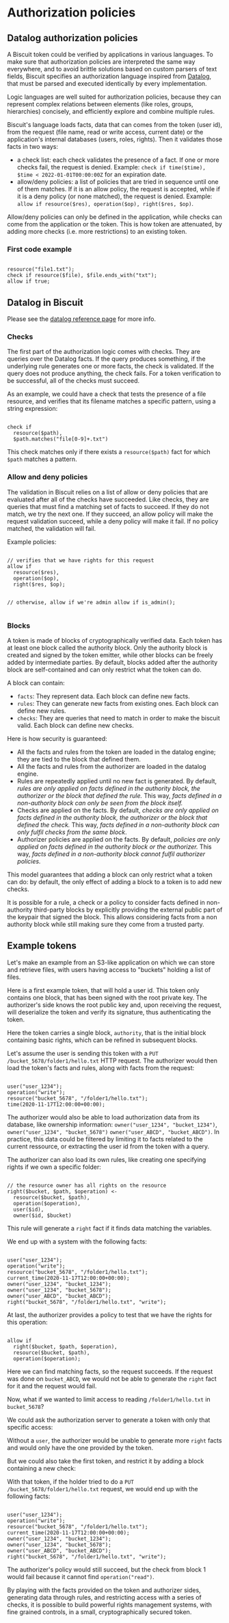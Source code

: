 # Authorization policies 

## Datalog authorization policies

A Biscuit token could be verified by applications in various languages. To make sure that authorization policies are interpreted the same way everywhere, and to avoid brittle solutions based on custom parsers of text fields, Biscuit specifies an authorization language inspired from [Datalog](https://en.wikipedia.org/wiki/Datalog), that must be parsed and executed identically by every implementation.

Logic languages are well suited for authorization policies, because they can represent complex relations between elements (like roles, groups, hierarchies) concisely, and efficiently explore and combine multiple rules.

Biscuit's language loads facts, data that can comes from the token (user id), from the request (file name, read or write access, current date) or the application's internal databases (users, roles, rights).
Then it validates those facts in two ways:
- a check list: each check validates the presence of a fact. If one or more checks fail, the request is denied. Example: `check if time($time), $time < 2022-01-01T00:00:00Z` for an expiration date.
- allow/deny policies: a list of policies that are tried in sequence until one of them matches. If it is an allow policy, the request is accepted, while if it is a deny policy (or none matched), the request is denied. Example: `allow if resource($res), operation($op), right($res, $op)`.

Allow/deny policies can only be defined in the application, while checks can come from the application or the token. This is how token are attenuated, by adding more checks (i.e. more restrictions) to an existing token.

### First code example

<bc-datalog-editor>
<pre><code>
resource("file1.txt");
check if resource($file), $file.ends_with("txt");
allow if true;
</code></pre>
</bc-datalog-editor> 

## Datalog in Biscuit

Please see the [datalog reference page](./Datalog.md) for more info.

### Checks

The first part of the authorization logic comes with checks. They are queries over the Datalog facts. If the query produces something, if the underlying rule generates one or more facts, the check is validated. If the query does not produce anything, the check fails. For a token verification to be successful, all of the checks must succeed.

As an example, we could have a check that tests the presence of a file resource, and verifies that its filename matches a specific pattern, using a string expression:

<bc-datalog-editor>
<pre><code>
check if
  resource($path),
  $path.matches("file[0-9]+.txt")
</code></pre>
</bc-datalog-editor> 

This check matches only if there exists a `resource($path)` fact for which `$path` matches a pattern.

### Allow and deny policies

The validation in Biscuit relies on a list of allow or deny policies that are evaluated after all of the checks have succeeded. Like checks, they are queries that must find a matching set of facts to succeed. If they do not match, we try the next one. If they succeed, an allow policy will make the request validation succeed, while a deny policy will make it fail. If no policy matched, the validation will fail.

Example policies:

<bc-datalog-editor>
<pre><code>
// verifies that we have rights for this request
allow if
  resource($res),
  operation($op),
  right($res, $op);

// otherwise, allow if we're admin
allow if is_admin();
</code></pre>
</bc-datalog-editor> 

### Blocks

A token is made of blocks of cryptographically verified data. 
Each token has at least one block called the authority block. Only the authority block is created and signed by the token emitter, while other blocks can be freely added by intermediate parties. By default, blocks added after the authority block are
self-contained and can only restrict what the token can do.

A block can contain:

- `facts`: They represent data. Each block can define new facts.
- `rules`: They can generate new facts from existing ones. Each block can define new rules.
- `checks`: They are queries that need to match in order to make the biscuit valid. Each block can define new checks.

Here is how security is guaranteed:

- All the facts and rules from the token are loaded in the datalog engine; they are tied to the block that defined them.
- All the facts and rules from the authorizer are loaded in the datalog engine.
- Rules are repeatedly applied until no new fact is generated. By default, *rules are only applied on facts defined in the
  authority block, the authorizer or the block that defined the rule.* This way, *facts defined in a non-authority block can only be seen from the block itself.*
- Checks are applied on the facts. By default, *checks are only applied on facts defined in the authority block, the authorizer or the block that defined the check.* This way, *facts defined in a non-authority block can only fulfil checks from the same block*.
- Authorizer policies are applied on the facts. By default, *policies are only applied on facts defined in the authority block or the
authorizer.* This way, *facts defined in a non-authority block cannot fulfil authorizer policies.*

This model guarantees that adding a block can only restrict what a token can do: by default, the only effect of adding a block to a token is to add new checks.

It is possible for a rule, a check or a policy to consider facts defined in non-authority third-party blocks by explicitly providing the external public part of the keypair that signed the block. This allows considering facts from a non authority block while still making sure they come from a trusted party.

## Example tokens

Let's make an example from an S3-like application on which we can store and retrieve files, with users having access to "buckets" holding a list of files.

Here is a first example token, that will hold a user id. This token only contains one block, that has been signed with the root private key. The authorizer's side knows the root public key and, upon receiving the request, will deserialize the token and verify its signature, thus authenticating the token.

<bc-token-printer biscuit="En0KEwoEMTIzNBgDIgkKBwgKEgMYgAgSJAgAEiBw-OHV3egI0IVjiC1vdB7WZ__t0FCvB2s-81PexdwuqxpAolMr9XDP7T44qgdXxtumc2P3O93pCHaGSuBUs3_f8nsQJ7NU6PdkujZIMStzEJ36CDnxawSZjUAKoTO-a1cCDSIiCiBPsG53WHcpxeydjSpFYNYnvPAeM1tVBvOEG9SQgMrzbw=="></bc-token-printer>


Here the token carries a single block, `authority`, that is the initial block containing basic rights, which can be refined in subsequent blocks.

Let's assume the user is sending this token with a `PUT /bucket_5678/folder1/hello.txt` HTTP request. The authorizer would then load the token's facts and rules, along with facts from the request:

<bc-datalog-editor>
<pre><code>
user("user_1234");
operation("write");
resource("bucket_5678", "/folder1/hello.txt");
time(2020-11-17T12:00:00+00:00);
</code></pre>
</bc-datalog-editor> 

The authorizer would also be able to load authorization data from its database, like ownership information: `owner("user_1234", "bucket_1234")`, `owner("user_1234", "bucket_5678")` `owner("user_ABCD", "bucket_ABCD")`. In practice, this data could be filtered by limiting it to facts related to the current ressource, or extracting the user id from the token with a query.

The authorizer can also load its own rules, like creating one specifying rights if we own a specific folder:

<bc-datalog-editor>
<pre><code>
// the resource owner has all rights on the resource
right($bucket, $path, $operation) <-
  resource($bucket, $path),
  operation($operation),
  user($id),
  owner($id, $bucket)
</code></pre>
</bc-datalog-editor> 

This rule will generate a `right` fact if it finds data matching the variables.

We end up with a system with the following facts:

<bc-datalog-editor>
<pre><code>
user("user_1234");
operation("write");
resource("bucket_5678", "/folder1/hello.txt");
current_time(2020-11-17T12:00:00+00:00);
owner("user_1234", "bucket_1234");
owner("user_1234", "bucket_5678");
owner("user_ABCD", "bucket_ABCD");
right("bucket_5678", "/folder1/hello.txt", "write");
</code></pre>
</bc-datalog-editor> 

At last, the authorizer provides a policy to test that we have the rights for this operation:

<bc-datalog-editor>
<pre><code>
allow if
  right($bucket, $path, $operation),
  resource($bucket, $path),
  operation($operation);
</code></pre>
</bc-datalog-editor> 

Here we can find matching facts, so the request succeeds. If the request was done on `bucket_ABCD`, we would not be able to generate the `right` fact for it and the request would fail.

Now, what if we wanted to limit access to reading `/folder1/hello.txt` in `bucket_5678`?

We could ask the authorization server to generate a token with only that specific access:

<bc-token-printer biscuit="EqEBCjcKC2J1Y2tldF81Njc4ChIvZm9sZGVyMS9oZWxsby50eHQYAyISChAIBBIDGIAIEgMYgQgSAhgAEiQIABIgCxu0Xjo6dUhbxvvSZWXktNjkYwNVCJdX4Oc0VjbzFMYaQDdAHC244NGJcyhz75EqL56BnrOrquIOS5kW-hMoTVmFP846WGSQEeMhnyWhB6_ibg8HCtlrZ2beihSul3lEnwQiIgogFHWo9rDbhDCZbh3gsUjbn-8rCGhpmukxsphfZKJKoZM="></bc-token-printer>

Without a `user`, the authorizer would be unable to generate more `right` facts and would only have the one provided by the token.

But we could also take the first token, and restrict it by adding a block containing a new check:

<bc-token-printer biscuit="En0KEwoEMTIzNBgDIgkKBwgKEgMYgAgSJAgAEiBw-OHV3egI0IVjiC1vdB7WZ__t0FCvB2s-81PexdwuqxpAolMr9XDP7T44qgdXxtumc2P3O93pCHaGSuBUs3_f8nsQJ7NU6PdkujZIMStzEJ36CDnxawSZjUAKoTO-a1cCDRqrAQpBCgtidWNrZXRfNTY3OAoSL2ZvbGRlcjEvaGVsbG8udHh0GAMyHAoaCgIIGxIMCAISAxiBCBIDGIIIEgYIAxICGAASJAgAEiBl-6CdFUkuctDhcpZv7_xra-IVXuuaC5hBKgOZbPdVoRpAslJIfbaa076hHmML-VhU7t-73iaiHWZu95G7AFFiPEuPIygBlmcxP5MZh_H4wN-TDLdy8JwcRazvajhhwMVNBCIiCiDERGgv9mgdpHxUp16L83cjMLzYQAu9_C5KESRC1dmNSA=="></bc-token-printer>

With that token, if the holder tried to do a `PUT /bucket_5678/folder1/hello.txt` request, we would end up with the following facts:

<bc-datalog-editor>
<pre><code>
user("user_1234");
operation("write");
resource("bucket_5678", "/folder1/hello.txt");
current_time(2020-11-17T12:00:00+00:00);
owner("user_1234", "bucket_1234");
owner("user_1234", "bucket_5678");
owner("user_ABCD", "bucket_ABCD");
right("bucket_5678", "/folder1/hello.txt", "write");
</code></pre>
</bc-datalog-editor> 

The authorizer's policy would still succeed, but the check from block 1 would fail because it cannot find `operation("read")`.

By playing with the facts provided on the token and authorizer sides, generating data through rules, and restricting access with a series of checks, it is possible to build powerful rights management systems, with fine grained controls, in a small, cryptographically secured token.
